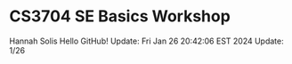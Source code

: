# CS3704 SE Basics Workshop
Hannah Solis
Hello GitHub!
 Update: Fri Jan 26 20:42:06 EST 2024
 Update: 1/26
